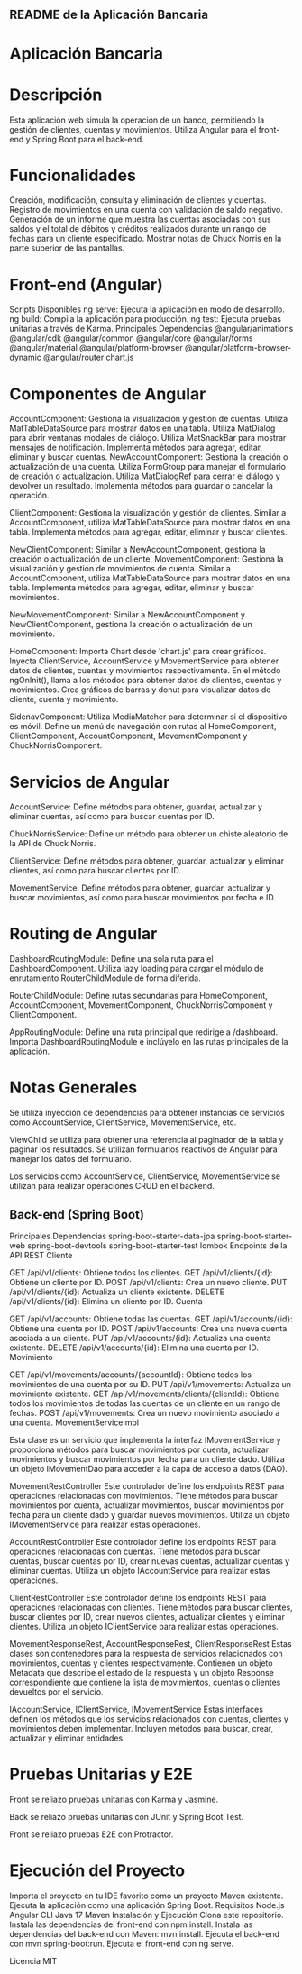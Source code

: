 ## README de la Aplicación Bancaria

# Aplicación Bancaria

# Descripción

Esta aplicación web simula la operación de un banco, permitiendo la gestión de clientes, cuentas y movimientos. Utiliza Angular para el front-end y Spring Boot para el back-end.

# Funcionalidades

Creación, modificación, consulta y eliminación de clientes y cuentas.
Registro de movimientos en una cuenta con validación de saldo negativo.
Generación de un informe que muestra las cuentas asociadas con sus saldos y el total de débitos y créditos realizados durante un rango de fechas para un cliente especificado.
Mostrar notas de Chuck Norris en la parte superior de las pantallas.

# Front-end (Angular)

Scripts Disponibles
ng serve: Ejecuta la aplicación en modo de desarrollo.
ng build: Compila la aplicación para producción.
ng test: Ejecuta pruebas unitarias a través de Karma.
Principales Dependencias
@angular/animations
@angular/cdk
@angular/common
@angular/core
@angular/forms
@angular/material
@angular/platform-browser
@angular/platform-browser-dynamic
@angular/router
chart.js

# Componentes de Angular

AccountComponent: Gestiona la visualización y gestión de cuentas. Utiliza MatTableDataSource para mostrar datos en una tabla. Utiliza MatDialog para abrir ventanas modales de diálogo. Utiliza MatSnackBar para mostrar mensajes de notificación. Implementa métodos para agregar, editar, eliminar y buscar cuentas.
NewAccountComponent: Gestiona la creación o actualización de una cuenta. Utiliza FormGroup para manejar el formulario de creación o actualización. Utiliza MatDialogRef para cerrar el diálogo y devolver un resultado. Implementa métodos para guardar o cancelar la operación.

ClientComponent: Gestiona la visualización y gestión de clientes. Similar a AccountComponent, utiliza MatTableDataSource para mostrar datos en una tabla. Implementa métodos para agregar, editar, eliminar y buscar clientes.

NewClientComponent: Similar a NewAccountComponent, gestiona la creación o actualización de un cliente.
MovementComponent: Gestiona la visualización y gestión de movimientos de cuenta. Similar a AccountComponent, utiliza MatTableDataSource para mostrar datos en una tabla. Implementa métodos para agregar, editar, eliminar y buscar movimientos.

NewMovementComponent: Similar a NewAccountComponent y NewClientComponent, gestiona la creación o actualización de un movimiento.

HomeComponent: Importa Chart desde 'chart.js' para crear gráficos. Inyecta ClientService, AccountService y MovementService para obtener datos de clientes, cuentas y movimientos respectivamente. En el método ngOnInit(), llama a los métodos para obtener datos de clientes, cuentas y movimientos. Crea gráficos de barras y donut para visualizar datos de cliente, cuenta y movimiento.

SidenavComponent: Utiliza MediaMatcher para determinar si el dispositivo es móvil. Define un menú de navegación con rutas al HomeComponent, ClientComponent, AccountComponent, MovementComponent y ChuckNorrisComponent.

# Servicios de Angular

AccountService: Define métodos para obtener, guardar, actualizar y eliminar cuentas, así como para buscar cuentas por ID.

ChuckNorrisService: Define un método para obtener un chiste aleatorio de la API de Chuck Norris.

ClientService: Define métodos para obtener, guardar, actualizar y eliminar clientes, así como para buscar clientes por ID.

MovementService: Define métodos para obtener, guardar, actualizar y buscar movimientos, así como para buscar movimientos por fecha e ID.

# Routing de Angular

DashboardRoutingModule: Define una sola ruta para el DashboardComponent. Utiliza lazy loading para cargar el módulo de enrutamiento RouterChildModule de forma diferida.

RouterChildModule: Define rutas secundarias para HomeComponent, AccountComponent, MovementComponent, ChuckNorrisComponent y ClientComponent.

AppRoutingModule: Define una ruta principal que redirige a /dashboard. Importa DashboardRoutingModule e inclúyelo en las rutas principales de la aplicación.

# Notas Generales

Se utiliza inyección de dependencias para obtener instancias de servicios como AccountService, ClientService, MovementService, etc.

ViewChild se utiliza para obtener una referencia al paginador de la tabla y paginar los resultados.
Se utilizan formularios reactivos de Angular para manejar los datos del formulario.

Los servicios como AccountService, ClientService, MovementService se utilizan para realizar operaciones CRUD en el backend.

## Back-end (Spring Boot)

Principales Dependencias
spring-boot-starter-data-jpa
spring-boot-starter-web
spring-boot-devtools
spring-boot-starter-test
lombok
Endpoints de la API REST
Cliente

GET /api/v1/clients: Obtiene todos los clientes.
GET /api/v1/clients/{id}: Obtiene un cliente por ID.
POST /api/v1/clients: Crea un nuevo cliente.
PUT /api/v1/clients/{id}: Actualiza un cliente existente.
DELETE /api/v1/clients/{id}: Elimina un cliente por ID.
Cuenta

GET /api/v1/accounts: Obtiene todas las cuentas.
GET /api/v1/accounts/{id}: Obtiene una cuenta por ID.
POST /api/v1/accounts: Crea una nueva cuenta asociada a un cliente.
PUT /api/v1/accounts/{id}: Actualiza una cuenta existente.
DELETE /api/v1/accounts/{id}: Elimina una cuenta por ID.
Movimiento

GET /api/v1/movements/accounts/{accountId}: Obtiene todos los movimientos de una cuenta por su ID.
PUT /api/v1/movements: Actualiza un movimiento existente.
GET /api/v1/movements/clients/{clientId}: Obtiene todos los movimientos de todas las cuentas de un cliente en un rango de fechas.
POST /api/v1/movements: Crea un nuevo movimiento asociado a una cuenta.
MovementServiceImpl

Esta clase es un servicio que implementa la interfaz IMovementService y proporciona métodos para buscar movimientos por cuenta, actualizar movimientos y buscar movimientos por fecha para un cliente dado. Utiliza un objeto IMovementDao para acceder a la capa de acceso a datos (DAO).

MovementRestController
Este controlador define los endpoints REST para operaciones relacionadas con movimientos. Tiene métodos para buscar movimientos por cuenta, actualizar movimientos, buscar movimientos por fecha para un cliente dado y guardar nuevos movimientos. Utiliza un objeto IMovementService para realizar estas operaciones.

AccountRestController
Este controlador define los endpoints REST para operaciones relacionadas con cuentas. Tiene métodos para buscar cuentas, buscar cuentas por ID, crear nuevas cuentas, actualizar cuentas y eliminar cuentas. Utiliza un objeto IAccountService para realizar estas operaciones.

ClientRestController
Este controlador define los endpoints REST para operaciones relacionadas con clientes. Tiene métodos para buscar clientes, buscar clientes por ID, crear nuevos clientes, actualizar clientes y eliminar clientes. Utiliza un objeto IClientService para realizar estas operaciones.

MovementResponseRest, AccountResponseRest, ClientResponseRest
Estas clases son contenedores para la respuesta de servicios relacionados con movimientos, cuentas y clientes respectivamente. Contienen un objeto Metadata que describe el estado de la respuesta y un objeto Response correspondiente que contiene la lista de movimientos, cuentas o clientes devueltos por el servicio.

IAccountService, IClientService, IMovementService
Estas interfaces definen los métodos que los servicios relacionados con cuentas, clientes y movimientos deben implementar. Incluyen métodos para buscar, crear, actualizar y eliminar entidades.

# Pruebas Unitarias y E2E

Front se reliazo pruebas unitarias con Karma y Jasmine.

Back se reliazo pruebas unitarias con JUnit y Spring Boot Test.

Front se reliazo pruebas E2E con Protractor.

# Ejecución del Proyecto

Importa el proyecto en tu IDE favorito como un proyecto Maven existente.
Ejecuta la aplicación como una aplicación Spring Boot.
Requisitos
Node.js
Angular CLI
Java 17
Maven
Instalación y Ejecución
Clona este repositorio.
Instala las dependencias del front-end con npm install.
Instala las dependencias del back-end con Maven: mvn install.
Ejecuta el back-end con mvn spring-boot:run.
Ejecuta el front-end con ng serve.

Licencia
MIT
